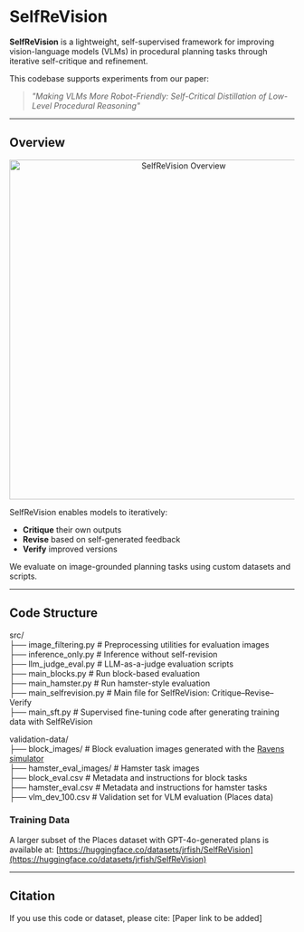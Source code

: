 # SelfReVision

**SelfReVision** is a lightweight, self-supervised framework for improving vision-language models (VLMs) in procedural planning tasks through iterative self-critique and refinement.

This codebase supports experiments from our paper:

> _"Making VLMs More Robot-Friendly: Self-Critical Distillation of Low-Level Procedural Reasoning"_ 

---

## Overview
<p align="center">
  <img src="https://i.imgur.com/jCLTIV0.png" alt="SelfReVision Overview" width="600"/>
</p>

SelfReVision enables models to iteratively:
- **Critique** their own outputs
- **Revise** based on self-generated feedback
- **Verify** improved versions

We evaluate on image-grounded planning tasks using custom datasets and scripts.

---

## Code Structure

src/  
├── image_filtering.py # Preprocessing utilities for evaluation images  
├── inference_only.py # Inference without self-revision  
├── llm_judge_eval.py # LLM-as-a-judge evaluation scripts  
├── main_blocks.py # Run block-based evaluation  
├── main_hamster.py # Run hamster-style evaluation  
├── main_selfrevision.py # Main file for SelfReVision: Critique–Revise–Verify  
├── main_sft.py # Supervised fine-tuning code after generating training data with SelfReVision  

validation-data/  
├── block_images/ # Block evaluation images generated with the [Ravens simulator](https://github.com/google-research/ravens)  
├── hamster_eval_images/ # Hamster task images  
├── block_eval.csv # Metadata and instructions for block tasks  
├── hamster_eval.csv # Metadata and instructions for hamster tasks  
├── vlm_dev_100.csv # Validation set for VLM evaluation (Places data)  

### Training Data
A larger subset of the Places dataset with GPT-4o-generated plans is available at: [https://huggingface.co/datasets/jrfish/SelfReVision](https://huggingface.co/datasets/jrfish/SelfReVision)

---

## Citation

If you use this code or dataset, please cite: [Paper link to be added]
